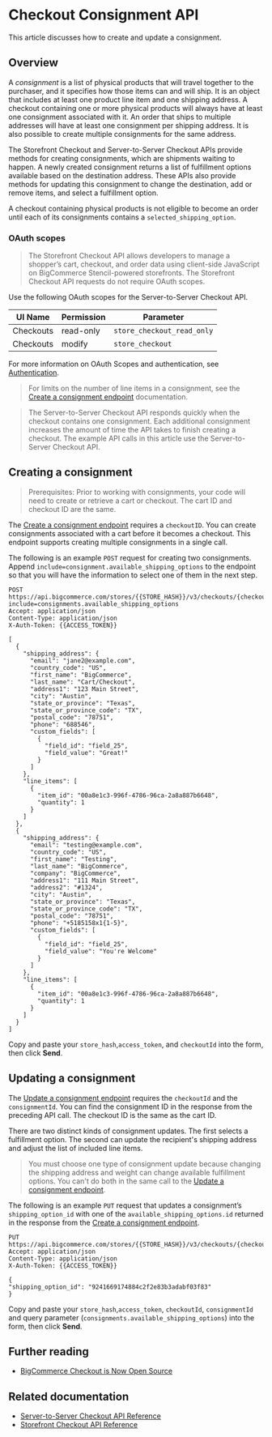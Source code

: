 # Checkout Consignment API

 

This article discusses how to create and update a consignment.

## Overview
A _consignment_ is a list of physical products that will travel together to the purchaser, and it specifies how those items can and will ship. It is an object that includes at least one product line item and one shipping address. A checkout containing one or more physical products will always have at least one consignment associated with it. An order that ships to multiple addresses will have at least one consignment per shipping address. It is also possible to create multiple consignments for the same address.

The Storefront Checkout and Server-to-Server Checkout APIs provide methods for creating consignments, which are shipments waiting to happen.  A newly created consignment returns a list of fulfillment options available based on the destination address.  These APIs also provide methods for updating this consignment to change the destination, add or remove items, and select a fulfillment option. 

A checkout containing physical products is not eligible to become an order until each of its consignments contains a `selected_shipping_option`.

### OAuth scopes

<div class="HubBlock--callout">
<div class="CalloutBlock--info">
<div class="HubBlock-content">
  
> The Storefront Checkout API allows developers to manage a shopper’s cart, checkout, and order data using client-side JavaScript on BigCommerce Stencil-powered storefronts. The Storefront Checkout API requests do not require OAuth scopes.
  
</div>
</div>
</div>

Use the following OAuth scopes for the Server-to-Server Checkout API.

| UI Name  | Permission | Parameter                     |
|----------|------------|-------------------------------|
| Checkouts | read-only  | `store_checkout_read_only`    |
| Checkouts | modify     | `store_checkout`              |

For more information on OAuth Scopes and authentication, see [Authentication](/api-docs/getting-started/authentication).

<div class="HubBlock--callout">
<div class="CalloutBlock--info">
<div class="HubBlock-content">

<!-- theme: info -->

> For limits on the number of line items in a consignment, see the [Create a consignment endpoint](/api-reference/store-management/checkouts/checkout-consignments/checkoutsconsignmentsbycheckoutidpost) documentation.

> The Server-to-Server Checkout API responds quickly when the checkout contains one consignment.  Each additional consignment increases the amount of time the API takes to finish creating a checkout. The example API calls in this article use the Server-to-Server Checkout API.
  

</div>
</div>
</div>


## Creating a consignment



<div class="HubBlock--callout">
<div class="CalloutBlock--info">
<div class="HubBlock-content">

<!-- theme: info -->

> Prerequisites: Prior to working with consignments, your code will need to create or retrieve a cart or checkout.  The cart ID and checkout ID are the same.

</div>
</div>
</div>

The [Create a consignment endpoint](/api-reference/storefront/checkouts/checkout-consignments/checkoutsconsignmentsbycheckoutidpost) requires a `checkoutID`.  You can create consignments associated with a cart before it becomes a checkout.  This endpoint supports creating multiple consignments in a single call.

The following is an example `POST` request for creating two consignments. Append `include=consignment.available_shipping_options` to the endpoint so that you will have the information to select one of them in the next step.

  
  ```http
POST https://api.bigcommerce.com/stores/{{STORE_HASH}}/v3/checkouts/{checkoutId}/consignments?include=consignments.available_shipping_options
Accept: application/json
Content-Type: application/json
X-Auth-Token: {{ACCESS_TOKEN}}

  [
    {
      "shipping_address": {
        "email": "jane2@example.com",
        "country_code": "US",
        "first_name": "BigCommerce",
        "last_name": "Cart/Checkout",
        "address1": "123 Main Street",
        "city": "Austin",
        "state_or_province": "Texas",
        "state_or_province_code": "TX",
        "postal_code": "78751",
        "phone": "688546",
        "custom_fields": [
          {
            "field_id": "field_25",
            "field_value": "Great!"
          }
        ]
      },
      "line_items": [
        {
          "item_id": "00a8e1c3-996f-4786-96ca-2a8a887b6648",
          "quantity": 1
        }
      ]
    },
    {
      "shipping_address": {
        "email": "testing@example.com",
        "country_code": "US",
        "first_name": "Testing",
        "last_name": "BigCommerce",
        "company": "BigCommerce",
        "address1": "111 Main Street",
        "address2": "#1324",
        "city": "Austin",
        "state_or_province": "Texas",
        "state_or_province_code": "TX",
        "postal_code": "78751",
        "phone": "+5185158x1{1-5}",
        "custom_fields": [
          {
            "field_id": "field_25",
            "field_value": "You're Welcome"
          }
        ]
      },
      "line_items": [
        {
          "item_id": "00a8e1c3-996f-4786-96ca-2a8a887b6648",
          "quantity": 1
        }
      ]
    }
  ]

```

<!-- [![Open in Request Runner](https://storage.googleapis.com/bigcommerce-production-dev-center/images/Open-Request-Runner.svg)](/api-reference/store-management/checkouts/checkout-consignments/checkoutsconsignmentsbycheckoutidpost#requestrunner) -->

Copy and paste your `store_hash`,`access_token`, and `checkoutId` into the form, then click **Send**.

## Updating a consignment

The [Update a consignment endpoint](/api-reference/store-management/checkouts/checkout-consignments/checkoutsconsignmentsbycheckoutidandconsignmentidput) requires the `checkoutId` and the `consignmentId`. You can find the consignment ID in the response from the preceding API call. The checkout ID is the same as the cart ID.

There are two distinct kinds of consignment updates. The first selects a fulfillment option. The second can update the recipient's shipping address and adjust the list of included line items. 

<div class="HubBlock--callout">
<div class="CalloutBlock--warning">
<div class="HubBlock-content">

<!-- theme: warning -->

> You must choose one type of consignment update because changing the shipping address and weight can change available fulfillment options. You can't do both in the same call to the [Update a consignment endpoint](/api-reference/store-management/checkouts/checkout-consignments/checkoutsconsignmentsbycheckoutidandconsignmentidput).

</div>
</div>
</div>


The following is an example `PUT` request that updates a consignment’s `shipping_option_id` with one of the `available_shipping_options.id` returned in the response from the [Create a consignment endpoint](/api-reference/storefront/checkouts/checkout-consignments/checkoutsconsignmentsbycheckoutidpost).

  ```http
PUT https://api.bigcommerce.com/stores/{{STORE_HASH}}/v3/checkouts/{checkoutId}/consignments/{consignmentId}
Accept: application/json
Content-Type: application/json
X-Auth-Token: {{ACCESS_TOKEN}}

{
  "shipping_option_id": "9241669174884c2f2e83b3adabf03f83"
}

```

<!-- [![Open in Request Runner](https://storage.googleapis.com/bigcommerce-production-dev-center/images/Open-Request-Runner.svg)](/api-reference/store-management/checkouts/checkout-consignments/checkoutsconsignmentsbycheckoutidandconsignmentidput#requestrunner) -->

Copy and paste your `store_hash`,`access_token`, `checkoutId`, `consignmentId` and query parameter (`consignments.available_shipping_options`) into the form, then click **Send**.

## Further reading

* [BigCommerce Checkout is Now Open Source](https://medium.com/bigcommerce-developer-blog/bigcommerce-checkout-is-now-open-source-39e823bc5b3b)
<!-- link to forthcoming flow chart of headless calls -- cart > checkout > order > payment flow -->

## Related documentation

* [Server-to-Server Checkout API Reference](/api-reference/store-management/checkouts)
* [Storefront Checkout API Reference](/api-reference/storefront/checkouts)
